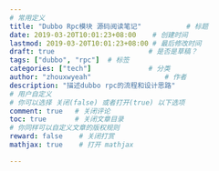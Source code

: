 ```yaml
---
# 常用定义
title: "Dubbo Rpc模块 源码阅读笔记"           # 标题
date: 2019-03-20T10:01:23+08:00    # 创建时间
lastmod: 2019-03-20T10:01:23+08:00 # 最后修改时间
draft: true                       # 是否是草稿？
tags: ["dubbo", "rpc"]  # 标签
categories: ["tech"]              # 分类
author: "zhouxwyeah"                  # 作者
description: "描述dubbo rpc的流程和设计思路"
# 用户自定义
# 你可以选择 关闭(false) 或者打开(true) 以下选项
comment: true   # 关闭评论
toc: true       # 关闭文章目录
# 你同样可以自定义文章的版权规则
reward: false	 # 关闭打赏
mathjax: true    # 打开 mathjax

---
```


